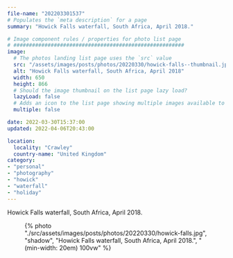 ```yaml
---
file-name: "202203301537"
# Populates the `meta description` for a page
summary: "Howick Falls waterfall, South Africa, April 2018."

# Image component rules / properties for photo list page
# #######################################################
image:
  # The photos landing list page uses the `src` value
  src: "/assets/images/posts/photos/20220330/howick-falls--thumbnail.jpg"
  alt: "Howick Falls waterfall, South Africa, April 2018"
  width: 650
  height: 866
  # Should the image thumbnail on the list page lazy load?
  lazyLoad: false
  # Adds an icon to the list page showing multiple images available to view on the post page
  multiple: false

date: 2022-03-30T15:37:00
updated: 2022-04-06T20:43:00

location:
  locality: "Crawley"
  country-name: "United Kingdom"
category:
- "personal"
- "photography"
- "howick"
- "waterfall"
- "holiday"
---
```


Howick Falls waterfall, South Africa, April 2018.

<figure class="flow">
{% photo "./src/assets/images/posts/photos/20220330/howick-falls.jpg", "shadow", "Howick Falls waterfall, South Africa, April 2018.", "(min-width: 20em) 100vw" %}
</figure>
